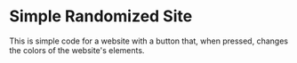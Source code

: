 # Simple Randomized Site
This is simple code for a website with a button that, when pressed, changes the colors of the website's elements.
